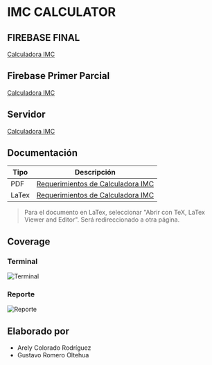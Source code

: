 # IMC CALCULATOR

## FIREBASE FINAL
[Calculadora IMC](https://imc-calculator-acrorg.web.app "Firebase FINAL IMC")

## Firebase Primer Parcial
[Calculadora IMC](https://imc-calculadora-ded1a.web.app/ "Firebase IMC")

## Servidor
[Calculadora IMC](http://104.198.244.0:5028/ "Servidor IMC")

## Documentación

| Tipo | Descripción |
| ------------- | ------------- |
| PDF | [Requerimientos de Calculadora IMC](https://drive.google.com/file/d/1DEN65KeYznAHzKnOjb_s_mcSaDMusJuo/view?usp=sharing "Requerimientos Calculadora PDF")  |
| LaTex | [Requerimientos de Calculadora IMC](https://drive.google.com/file/d/1ncsE-rS-ksiqUUtryehOiS1LoQBg3hyN/view?usp=sharing "Requerimientos Calculadora LaTex") |

> Para el documento en LaTex, seleccionar "Abrir con TeX, LaTex Viewer and Editor". Será redireccionado a otra página.

## Coverage

### Terminal

![Terminal](https://user-images.githubusercontent.com/62484066/100407340-c6172800-302d-11eb-83cd-5ca78e356118.png)

### Reporte 

![Reporte](https://user-images.githubusercontent.com/62484066/100407335-c4e5fb00-302d-11eb-9e0d-dc1857bd6db3.png)


## Elaborado por

- Arely Colorado Rodríguez
- Gustavo Romero Oltehua
